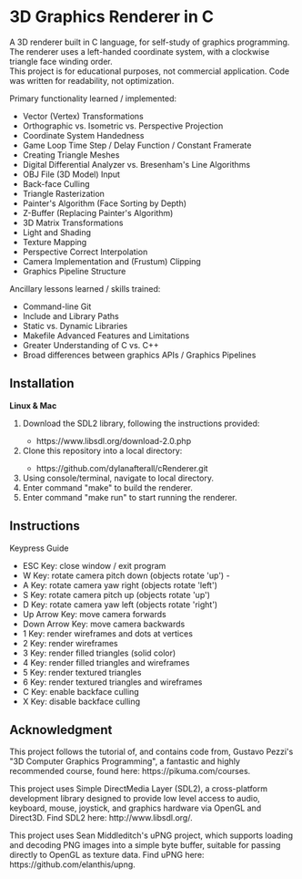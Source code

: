 # 3D Graphics Renderer in C

<p>A 3D renderer built in C language, for self-study of graphics programming.<br>
The renderer uses a left-handed coordinate system, with a clockwise triangle face
winding order.<br>
This project is for educational purposes, not commercial application. 
Code was written for readability, not optimization.</p>

Primary functionality learned / implemented:<br>
<ul>
    <li>Vector (Vertex) Transformations</li>
    <li>Orthographic vs. Isometric vs. Perspective Projection</li>
    <li>Coordinate System Handedness</li>
    <li>Game Loop Time Step / Delay Function / Constant Framerate</li>
    <li>Creating Triangle Meshes</li>
    <li>Digital Differential Analyzer vs. Bresenham's Line Algorithms</li>
    <li>OBJ File (3D Model) Input</li>
    <li>Back-face Culling</li>
    <li>Triangle Rasterization</li>
    <li>Painter's Algorithm (Face Sorting by Depth)</li>
    <li>Z-Buffer (Replacing Painter's Algorithm)</li>
    <li>3D Matrix Transformations</li>
    <li>Light and Shading</li>
    <li>Texture Mapping</li>
    <li>Perspective Correct Interpolation</li>
    <li>Camera Implementation and (Frustum) Clipping</li>
    <li>Graphics Pipeline Structure</li>
</ul>

Ancillary lessons learned / skills trained:<br>
<ul>
    <li>Command-line Git</li>
    <li>Include and Library Paths</li>
    <li>Static vs. Dynamic Libraries</li>
    <li>Makefile Advanced Features and Limitations</li>
    <li>Greater Understanding of C vs. C++</li>
    <li>Broad differences between graphics APIs / Graphics Pipelines</li>
</ul>
</p>

## Installation

**Linux & Mac**

<ol>
    <li>Download the SDL2 library, following the instructions provided:</li>
        <ul>
            <li>https://www.libsdl.org/download-2.0.php</li>
        </ul>
    <li>Clone this repository into a local directory:</li>
        <ul>
            <li>https://github.com/dylanafterall/cRenderer.git</li>
        </ul>
    <li>Using console/terminal, navigate to local directory.</li>
    <li>Enter command "make" to build the renderer.</li>
    <li>Enter command "make run" to start running the renderer.</li>
</ol>

## Instructions

Keypress Guide<br>
<ul>
    <li>ESC Key: close window / exit program</li>
    <li>W Key: rotate camera pitch down (objects rotate 'up') - </li>
    <li>A Key: rotate camera yaw right (objects rotate 'left')</li>
    <li>S Key: rotate camera pitch up (objects rotate 'up')</li>
    <li>D Key: rotate camera yaw left (objects rotate 'right')</li>
    <li>Up Arrow Key: move camera forwards</li>
    <li>Down Arrow Key: move camera backwards</li>
    <li>1 Key: render wireframes and dots at vertices</li>
    <li>2 Key: render wireframes</li>
    <li>3 Key: render filled triangles (solid color)</li>
    <li>4 Key: render filled triangles and wireframes</li>
    <li>5 Key: render textured triangles</li>
    <li>6 Key: render textured triangles and wireframes</li>
    <li>C Key: enable backface culling</li>
    <li>X Key: disable backface culling</li>
</ul>

## Acknowledgment

<p>This project follows the tutorial of, and contains code from,
Gustavo Pezzi's "3D Computer Graphics Programming", a fantastic and highly
recommended course, found here: https://pikuma.com/courses.</p>

<p>This project uses Simple DirectMedia Layer (SDL2), a cross-platform development library designed to provide low level access to audio, keyboard, mouse, joystick, and graphics hardware via OpenGL and Direct3D. Find SDL2 here: http://www.libsdl.org/.</p>

<p>This project uses Sean Middleditch's uPNG project, which supports loading and decoding PNG images into a simple byte buffer, suitable for passing directly to OpenGL as texture data. Find uPNG here:
https://github.com/elanthis/upng.</p>
